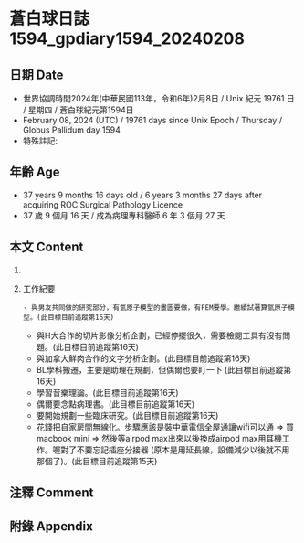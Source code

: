 [_metadata_:encoding]: - "utf-8"
[_metadata_:language]: - "zh-Hant-TW"
[_metadata_:fileformat]: - "markdown"
[_metadata_:MIME_type]: - "text/plain"
[_metadata_:markdown_version]: - "commonmark version 0.30"
[_metadata_:markdown_spec]: - "https://spec.commonmark.org/0.30/"

# 蒼白球日誌1594_gpdiary1594_20240208 #

## 日期 Date ##

* 世界協調時間2024年(中華民國113年，令和6年)2月8日 / Unix 紀元 19761 日 / 星期四 / 蒼白球紀元第1594日
* February 08, 2024 (UTC) / 19761 days since Unix Epoch / Thursday / Globus Pallidum day 1594
* 特殊註記:

## 年齡 Age ##

* 37 years 9 months 16 days old / 6 years 3 months 27 days after acquiring ROC Surgical Pathology Licence
* 37 歲 9 個月 16 天 / 成為病理專科醫師 6 年 3 個月 27 天

## 本文 Content ##

1. 

    
2. 工作紀要

       - 與男友共同做的研究部分，有氫原子模型的畫圖要做，有FEM要學。繼續試著算氫原子模型。(此目標目前追蹤第16天)
   - 與H大合作的切片影像分析企劃，已經停擺很久，需要檢閱工具有沒有問題。(此目標目前追蹤第16天)
   - 與加拿大鮮肉合作的文字分析企劃。(此目標目前追蹤第16天)
   - BL學科搬遷，主要是助理在規劃，但偶爾也要盯一下 (此目標目前追蹤第16天)
   - 學習音樂理論。(此目標目前追蹤第16天)
   - 偶爾要念點病理書。(此目標目前追蹤第16天)
   - 要開始規劃一些臨床研究。(此目標目前追蹤第16天)
   - 花錢把自家房間無線化。步驟應該是裝中華電信全屋通讓wifi可以通 => 買macbook mini => 然後等airpod max出來以後換成airpod max用耳機工作。喔對了不要忘記插座分接器 (原本是用延長線，設備減少以後就不用那個了)。(此目標目前追蹤第15天)


## 注釋 Comment ##


## 附錄 Appendix ##

